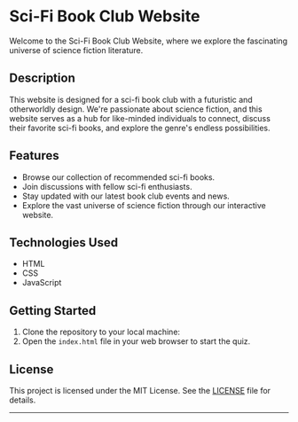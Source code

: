 # Sci-Fi Book Club Website

Welcome to the Sci-Fi Book Club Website, where we explore the fascinating universe of science fiction literature.

## Description

This website is designed for a sci-fi book club with a futuristic and otherworldly design. We're passionate about science fiction, and this website serves as a hub for like-minded individuals to connect, discuss their favorite sci-fi books, and explore the genre's endless possibilities.

## Features

- Browse our collection of recommended sci-fi books.
- Join discussions with fellow sci-fi enthusiasts.
- Stay updated with our latest book club events and news.
- Explore the vast universe of science fiction through our interactive website.

## Technologies Used

- HTML
- CSS
- JavaScript

## Getting Started

1. Clone the repository to your local machine:
2. Open the `index.html` file in your web browser to start the quiz.

## License

This project is licensed under the MIT License. See the [LICENSE](LICENSE) file for details.

---